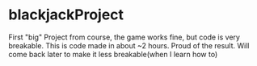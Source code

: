 # blackjackProject
First "big" Project from course, the game works fine, but code is very breakable.
This is code made in about ~2 hours.
Proud of the result. Will come back later to make it less breakable(when I learn how to)
